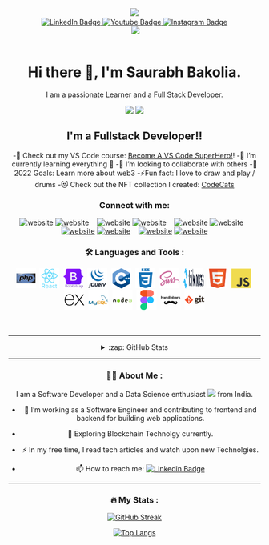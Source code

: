 
<div id="header" align="center">
  <img src="https://media.giphy.com/media/M9gbBd9nbDrOTu1Mqx/giphy.gif" width="100"/>
   <div id="badges">
    <a href="https://www.linkedin.com/in/nikhil-agarwal-85a203189/">
      <img src="https://img.shields.io/badge/LinkedIn-blue?style=for-the-badge&logo=linkedin&logoColor=white" alt="LinkedIn Badge"/>
    </a>
    <a href="https://www.youtube.com/channel/UCTzha_EvXws0hJ610XTgKCQ">
      <img src="https://img.shields.io/badge/YouTube-red?style=for-the-badge&logo=youtube&logoColor=white" alt="Youtube Badge"/>
    </a>
    <a href="https://www.instagram.com/nikhilagarwal_dna/">
      <img src="https://img.shields.io/badge/Instagram-E4405F?style=for-the-badge&logo=instagram&logoColor=white" alt="Instagram Badge"/>
    </a>
  </div>
  <img src="https://komarev.com/ghpvc/?username=saurabhbakolia&style=flat-square&color=blue" alt=""/>
  <a href="https://github.com/saurabhbakolia?tab=repositories"><img src="https://badges.frapsoft.com/os/v2/open-source.svg?v=103"/></a><br><br>
  <h1>
    Hi there 👋, I'm Saurabh Bakolia.
  </h1>
  <p>
    I am a passionate Learner and a Full Stack Developer.
  </p>
</div>

<div id="header" align="center">
<p>

![](https://visitor-badge.glitch.me/badge?page_id=praneeth-rdy.praneeth-rdy)
    <a href="https://github.com/saurabhbakolia?tab=repositories"><img src="https://badges.frapsoft.com/os/v2/open-source.svg?v=103"/></a>
</p>

## I'm a Fullstack Developer!!

 -🔭 Check out my VS Code course: [Become A VS Code SuperHero!][course]!
 -🌱 I’m currently learning everything 🤣
 -👯 I’m looking to collaborate with others
 -🥅 2022 Goals: Learn more about web3
 -⚡Fun fact: I love to draw and play  / drums
 -😻 Check out the NFT collection I created: [CodeCats](https://opensea.io/collection/codecats?search[sortAscending]=true&search[sortBy]=PRICE&search[toggles][0]=BUY_NOW)

### Connect with me:

[![website](./img/globe-light.svg)](https://saurabhbakolia.com#gh-light-mode-only)
[![website](./img/globe-dark.svg)](https://saurabhbakolia.com#gh-dark-mode-only)
&nbsp;&nbsp;
[![website](./img/youtube-light.svg)](https://youtube.com/codestackr#gh-light-mode-only)
[![website](./img/youtube-dark.svg)](https://youtube.com/codestackr#gh-dark-mode-only)
&nbsp;&nbsp;
[![website](./img/twitter-light.svg)](https://twitter.com/codestackr#gh-light-mode-only)
[![website](./img/twitter-dark.svg)](https://twitter.com/codestackr#gh-dark-mode-only)
&nbsp;&nbsp;
[![website](./img/linkedin-light.svg)](https://linkedin.com/in/codeSTACKr#gh-light-mode-only)
[![website](./img/linkedin-dark.svg)](https://linkedin.com/in/codeSTACKr#gh-dark-mode-only)
&nbsp;&nbsp;
[![website](./img/instagram-light.svg)](https://instagram.com/codeSTACKr#gh-light-mode-only)
[![website](./img/instagram-dark.svg)](https://instagram.com/codeSTACKr#gh-dark-mode-only)

### :hammer_and_wrench: Languages and Tools :
<div>
  <img src="https://github.com/devicons/devicon/blob/master/icons/php/php-original.svg" title="Php" alt="Php" width="40" height="40"/>&nbsp;
  <img src="https://github.com/devicons/devicon/blob/master/icons/react/react-original-wordmark.svg" title="React" alt="React" width="40" height="40"/>&nbsp;
  <img src="https://github.com/devicons/devicon/blob/master/icons/bootstrap/bootstrap-original-wordmark.svg" title="Bootstrap" alt="Bootstrap" width="40" height="40"/>&nbsp;
  <img src="https://github.com/devicons/devicon/blob/master/icons/jquery/jquery-original-wordmark.svg" title="jQuery" alt="jQuery" width="40" height="40"/>&nbsp;
  <img src="https://github.com/devicons/devicon/blob/master/icons/cplusplus/cplusplus-original.svg" title="C++" alt="C++ " width="40" height="40"/>&nbsp;
  <img src="https://github.com/devicons/devicon/blob/master/icons/css3/css3-plain-wordmark.svg"  title="CSS3" alt="CSS" width="40" height="40"/>&nbsp;
  <img src="https://github.com/devicons/devicon/blob/master/icons/sass/sass-original.svg" title="Sass" alt="Sass" width="40" height="40"/>&nbsp;
  <img src="https://github.com/devicons/devicon/blob/master/icons/tailwindcss/tailwindcss-original-wordmark.svg" title="Tailwind CSS" alt="Tailwind CSS" width="40" height="40"/>&nbsp;
  <img src="https://github.com/devicons/devicon/blob/master/icons/html5/html5-original.svg" title="HTML5" alt="HTML" width="40" height="40"/>&nbsp;
  <img src="https://github.com/devicons/devicon/blob/master/icons/javascript/javascript-original.svg" title="JavaScript" alt="JavaScript" width="40" height="40"/>&nbsp;
  <img src="https://github.com/devicons/devicon/blob/master/icons/express/express-original.svg" title="Express" alt="Express" width="40" height="40"/>&nbsp;
  <img src="https://github.com/devicons/devicon/blob/master/icons/mysql/mysql-original-wordmark.svg" title="MySQL"  alt="MySQL" width="40" height="40"/>&nbsp;
  <img src="https://github.com/devicons/devicon/blob/master/icons/nodejs/nodejs-original-wordmark.svg" title="NodeJS" alt="NodeJS" width="40" height="40"/>&nbsp;
  <img src="https://github.com/devicons/devicon/blob/master/icons/figma/figma-original.svg" title="Figma" alt="Figma" width="40" height="40"/>&nbsp;
  <img src="https://github.com/devicons/devicon/blob/master/icons/handlebars/handlebars-original-wordmark.svg" title="Handlebars" alt="Handlebars" width="40" height="40"/>&nbsp;
  <img src="https://github.com/devicons/devicon/blob/master/icons/git/git-original-wordmark.svg" title="Git" **alt="Git" width="40" height="40"/>
    
</div>



<br />
<br />

---

<details>
  <summary>:zap: GitHub Stats</summary>

  <img align="left" alt="codeSTACKr's GitHub Stats" src="https://github-readme-stats.vercel.app/api?username=saurabhbakolia&show_icons=true&hide_border=false&title_color=ff652f&icon_color=FFE400&bg_color=09131B&text_color=ffffff&border_color=0c1a25" />

</details>

[website]: https://codeSTACKr.com
[course]: http://vsCodeHero.com
[twitter]: https://twitter.com/codeSTACKr
[youtube]: https://youtube.com/codeSTACKr
[instagram]: https://instagram.com/codeSTACKr
[linkedin]: https://linkedin.com/in/codeSTACKr


---

### :man_technologist: About Me :
I am a Software Developer and a Data Science enthusiast <img src="https://media.giphy.com/media/WUlplcMpOCEmTGBtBW/giphy.gif" width="30"> from India.
- :telescope: I’m working as a Software Engineer and contributing to frontend and backend for building web applications.

- :seedling: Exploring Blockchain Technolgy currently.

- :zap: In my free time, I read tech articles and watch upon new Technolgies.

- :mailbox: How to reach me: [![Linkedin Badge](https://img.shields.io/badge/-Nikhil-blue?style=flat&logo=Linkedin&logoColor=white)](https://www.linkedin.com/in/nikhil-agarwal-85a203189/)

---

### :fire: My Stats :
[![GitHub Streak](http://github-readme-streak-stats.herokuapp.com?user=saurabhbakolia&theme=dark&background=000000)](https://git.io/streak-stats)

[![Top Langs](https://github-readme-stats.vercel.app/api/top-langs/?username=saurabhbakolia&layout=compact&theme=vision-friendly-dark)](https://github.com/anuraghazra/github-readme-stats)

<div>
